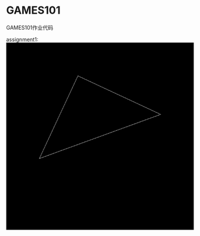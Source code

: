 # GAMES101
GAMES101作业代码

 assignment1:
![](https://github.com/yjb6/GAMES101/blob/main/Assignment1/%E2%94%A4%C2%B7%E2%94%AC%CE%B4%E2%94%90%E2%89%A5%E2%95%9D%E2%96%84/build/output.png)
